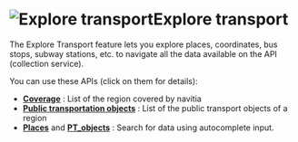 <a name="explore"></a>![Explore transport](/images/search_places.png)Explore transport
=======================================

The Explore Transport feature lets you explore places, coordinates, bus stops, subway stations, etc. 
to navigate all the data available on the API (collection service). 

You can use these APIs (click on them for details):

-   **[Coverage](#coverage)** : List of the region covered by navitia
-   **[Public transportation objects](#pt-ref)** : List of the public transport
    objects of a region
-   **[Places](#places)** and **[PT_objects](#pt-objects)** : Search for data using autocomplete input.

